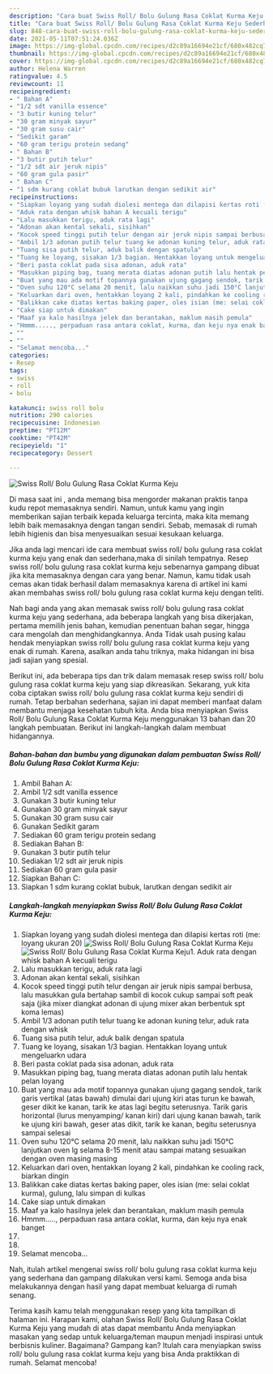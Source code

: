 ```yaml
---
description: "Cara buat Swiss Roll/ Bolu Gulung Rasa Coklat Kurma Keju Sederhana Untuk Jualan"
title: "Cara buat Swiss Roll/ Bolu Gulung Rasa Coklat Kurma Keju Sederhana Untuk Jualan"
slug: 848-cara-buat-swiss-roll-bolu-gulung-rasa-coklat-kurma-keju-sederhana-untuk-jualan
date: 2021-05-11T07:51:24.036Z
image: https://img-global.cpcdn.com/recipes/d2c89a16694e21cf/680x482cq70/swiss-roll-bolu-gulung-rasa-coklat-kurma-keju-foto-resep-utama.jpg
thumbnail: https://img-global.cpcdn.com/recipes/d2c89a16694e21cf/680x482cq70/swiss-roll-bolu-gulung-rasa-coklat-kurma-keju-foto-resep-utama.jpg
cover: https://img-global.cpcdn.com/recipes/d2c89a16694e21cf/680x482cq70/swiss-roll-bolu-gulung-rasa-coklat-kurma-keju-foto-resep-utama.jpg
author: Helena Warren
ratingvalue: 4.5
reviewcount: 11
recipeingredient:
- " Bahan A"
- "1/2 sdt vanilla essence"
- "3 butir kuning telur"
- "30 gram minyak sayur"
- "30 gram susu cair"
- "Sedikit garam"
- "60 gram terigu protein sedang"
- " Bahan B"
- "3 butir putih telur"
- "1/2 sdt air jeruk nipis"
- "60 gram gula pasir"
- " Bahan C"
- "1 sdm kurang coklat bubuk larutkan dengan sedikit air"
recipeinstructions:
- "Siapkan loyang yang sudah diolesi mentega dan dilapisi kertas roti (me: loyang ukuran 20)"
- "Aduk rata dengan whisk bahan A kecuali terigu"
- "Lalu masukkan terigu, aduk rata lagi"
- "Adonan akan kental sekali, sisihkan"
- "Kocok speed tinggi putih telur dengan air jeruk nipis sampai berbusa, lalu masukkan gula bertahap sambil di kocok cukup sampai soft peak saja (jika mixer diangkat adonan di ujung mixer akan berbentuk spt koma lemas)"
- "Ambil 1/3 adonan putih telur tuang ke adonan kuning telur, aduk rata dengan whisk"
- "Tuang sisa putih telur, aduk balik dengan spatula"
- "Tuang ke loyang, sisakan 1/3 bagian. Hentakkan loyang untuk mengeluarkn udara"
- "Beri pasta coklat pada sisa adonan, aduk rata"
- "Masukkan piping bag, tuang merata diatas adonan putih lalu hentak pelan loyang"
- "Buat yang mau ada motif topannya gunakan ujung gagang sendok, tarik garis vertikal (atas bawah) dimulai dari ujung kiri atas turun ke bawah, geser dikit ke kanan, tarik ke atas lagi begitu seterusnya. Tarik garis horizontal (lurus menyamping/ kanan kiri) dari ujung kanan bawah, tarik ke ujung kiri bawah, geser atas dikit, tarik ke kanan, begitu seterusnya sampai selesai"
- "Oven suhu 120°C selama 20 menit, lalu naikkan suhu jadi 150°C lanjutkan oven lg selama 8-15 menit atau sampai matang sesuaikan dengan oven masing masing"
- "Keluarkan dari oven, hentakkan loyang 2 kali, pindahkan ke cooling rack, biarkan dingin"
- "Balikkan cake diatas kertas baking paper, oles isian (me: selai coklat kurma), gulung, lalu simpan di kulkas"
- "Cake siap untuk dimakan"
- "Maaf ya kalo hasilnya jelek dan berantakan, maklum masih pemula"
- "Hmmm....., perpaduan rasa antara coklat, kurma, dan keju nya enak banget"
- ""
- ""
- "Selamat mencoba..."
categories:
- Resep
tags:
- swiss
- roll
- bolu

katakunci: swiss roll bolu 
nutrition: 290 calories
recipecuisine: Indonesian
preptime: "PT12M"
cooktime: "PT42M"
recipeyield: "1"
recipecategory: Dessert

---
```



![Swiss Roll/ Bolu Gulung Rasa Coklat Kurma Keju](https://img-global.cpcdn.com/recipes/d2c89a16694e21cf/680x482cq70/swiss-roll-bolu-gulung-rasa-coklat-kurma-keju-foto-resep-utama.jpg)

Di masa  saat ini , anda memang bisa mengorder makanan praktis tanpa kudu repot memasaknya sendiri. Namun, untuk kamu yang ingin memberikan sajian terbaik kepada keluarga tercinta, maka kita memang lebih baik memasaknya dengan tangan sendiri. Sebab, memasak di rumah lebih higienis dan bisa menyesuaikan sesuai kesukaan keluarga.

Jika anda lagi mencari ide cara membuat swiss roll/ bolu gulung rasa coklat kurma keju yang enak dan sederhana,maka di sinilah tempatnya. Resep swiss roll/ bolu gulung rasa coklat kurma keju  sebenarnya gampang dibuat jika kita memasaknya dengan cara yang benar. Namun, kamu tidak usah cemas akan tidak berhasil dalam memasaknya 
karena di artikel ini kami akan membahas swiss roll/ bolu gulung rasa coklat kurma keju dengan teliti.  



Nah bagi anda yang akan memasak swiss roll/ bolu gulung rasa coklat kurma keju yang sederhana, ada beberapa langkah yang bisa dikerjakan, pertama memilih jenis bahan, kemudian penentuan bahan segar, hingga cara mengolah dan menghidangkannya. Anda Tidak usah pusing kalau hendak menyiapkan swiss roll/ bolu gulung rasa coklat kurma keju yang enak di rumah. Karena, asalkan anda  tahu triknya, maka hidangan ini bisa jadi sajian yang spesial.

Berikut ini, ada beberapa tips dan trik dalam memasak resep swiss roll/ bolu gulung rasa coklat kurma keju yang siap dikreasikan. Sekarang, yuk kita coba ciptakan swiss roll/ bolu gulung rasa coklat kurma keju sendiri di rumah. Tetap berbahan sederhana, sajian ini dapat memberi manfaat dalam membantu menjaga kesehatan tubuh kita. Anda bisa menyiapkan Swiss Roll/ Bolu Gulung Rasa Coklat Kurma Keju menggunakan 13 bahan dan 20 langkah pembuatan. Berikut ini langkah-langkah dalam membuat hidangannya.

<!--inarticleads1-->

##### Bahan-bahan dan bumbu yang digunakan dalam pembuatan Swiss Roll/ Bolu Gulung Rasa Coklat Kurma Keju:

1. Ambil  Bahan A:
1. Ambil 1/2 sdt vanilla essence
1. Gunakan 3 butir kuning telur
1. Gunakan 30 gram minyak sayur
1. Gunakan 30 gram susu cair
1. Gunakan Sedikit garam
1. Sediakan 60 gram terigu protein sedang
1. Sediakan  Bahan B:
1. Gunakan 3 butir putih telur
1. Sediakan 1/2 sdt air jeruk nipis
1. Sediakan 60 gram gula pasir
1. Siapkan  Bahan C:
1. Siapkan 1 sdm kurang coklat bubuk, larutkan dengan sedikit air




<!--inarticleads2-->

##### Langkah-langkah menyiapkan Swiss Roll/ Bolu Gulung Rasa Coklat Kurma Keju:

1. Siapkan loyang yang sudah diolesi mentega dan dilapisi kertas roti (me: loyang ukuran 20)
<img src="https://img-global.cpcdn.com/steps/e41fa853878c7076/160x128cq70/swiss-roll-bolu-gulung-rasa-coklat-kurma-keju-langkah-memasak-1-foto.jpg" alt="Swiss Roll/ Bolu Gulung Rasa Coklat Kurma Keju"><img src="https://img-global.cpcdn.com/steps/83e7b0e23e7901d2/160x128cq70/swiss-roll-bolu-gulung-rasa-coklat-kurma-keju-langkah-memasak-1-foto.jpg" alt="Swiss Roll/ Bolu Gulung Rasa Coklat Kurma Keju">1. Aduk rata dengan whisk bahan A kecuali terigu
1. Lalu masukkan terigu, aduk rata lagi
1. Adonan akan kental sekali, sisihkan
1. Kocok speed tinggi putih telur dengan air jeruk nipis sampai berbusa, lalu masukkan gula bertahap sambil di kocok cukup sampai soft peak saja (jika mixer diangkat adonan di ujung mixer akan berbentuk spt koma lemas)
1. Ambil 1/3 adonan putih telur tuang ke adonan kuning telur, aduk rata dengan whisk
1. Tuang sisa putih telur, aduk balik dengan spatula
1. Tuang ke loyang, sisakan 1/3 bagian. Hentakkan loyang untuk mengeluarkn udara
1. Beri pasta coklat pada sisa adonan, aduk rata
1. Masukkan piping bag, tuang merata diatas adonan putih lalu hentak pelan loyang
1. Buat yang mau ada motif topannya gunakan ujung gagang sendok, tarik garis vertikal (atas bawah) dimulai dari ujung kiri atas turun ke bawah, geser dikit ke kanan, tarik ke atas lagi begitu seterusnya. Tarik garis horizontal (lurus menyamping/ kanan kiri) dari ujung kanan bawah, tarik ke ujung kiri bawah, geser atas dikit, tarik ke kanan, begitu seterusnya sampai selesai
1. Oven suhu 120°C selama 20 menit, lalu naikkan suhu jadi 150°C lanjutkan oven lg selama 8-15 menit atau sampai matang sesuaikan dengan oven masing masing
1. Keluarkan dari oven, hentakkan loyang 2 kali, pindahkan ke cooling rack, biarkan dingin
1. Balikkan cake diatas kertas baking paper, oles isian (me: selai coklat kurma), gulung, lalu simpan di kulkas
1. Cake siap untuk dimakan
1. Maaf ya kalo hasilnya jelek dan berantakan, maklum masih pemula
1. Hmmm....., perpaduan rasa antara coklat, kurma, dan keju nya enak banget
1. 
1. 
1. Selamat mencoba...




Nah, itulah artikel mengenai  swiss roll/ bolu gulung rasa coklat kurma keju  yang sederhana dan gampang dilakukan versi kami. Semoga anda bisa melakukannya dengan hasil yang dapat membuat keluarga di rumah senang. 

Terima kasih kamu telah menggunakan resep yang kita tampilkan di halaman ini. Harapan kami, olahan  Swiss Roll/ Bolu Gulung Rasa Coklat Kurma Keju yang mudah di atas dapat membantu Anda menyiapkan masakan yang sedap untuk keluarga/teman maupun menjadi inspirasi untuk berbisnis kuliner. Bagaimana? Gampang kan? Itulah cara menyiapkan swiss roll/ bolu gulung rasa coklat kurma keju yang bisa Anda praktikkan di rumah. Selamat mencoba!

